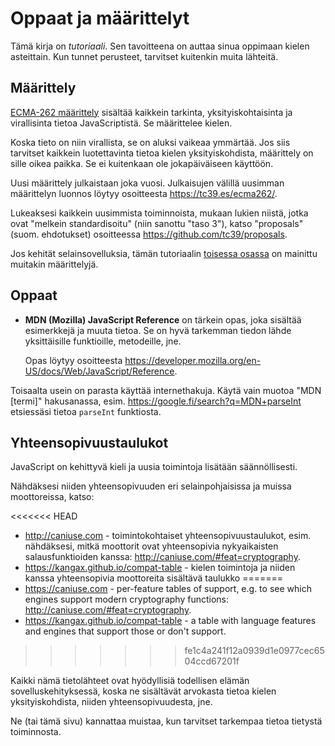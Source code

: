 
# Oppaat ja määrittelyt

Tämä kirja on *tutoriaali*. Sen tavoitteena on auttaa sinua oppimaan kielen asteittain. Kun tunnet perusteet, tarvitset kuitenkin muita lähteitä. 

## Määrittely

[ECMA-262 määrittely](https://www.ecma-international.org/publications/standards/Ecma-262.htm) sisältää kaikkein tarkinta, yksityiskohtaisinta ja virallisinta tietoa JavaScriptistä. Se määrittelee kielen.

Koska tieto on niin virallista, se on aluksi vaikeaa ymmärtää. Jos siis tarvitset kaikkein luotettavinta tietoa kielen yksityiskohdista, määrittely on sille oikea paikka. Se ei kuitenkaan ole jokapäiväiseen käyttöön.

Uusi määrittely julkaistaan joka vuosi. Julkaisujen välillä uusimman määrittelyn luonnos löytyy osoitteesta <https://tc39.es/ecma262/>.

Lukeaksesi kaikkein uusimmista toiminnoista, mukaan lukien niistä, jotka ovat "melkein standardisoitu" (niin sanottu "taso 3"), katso "proposals" (suom. ehdotukset) osoitteessa <https://github.com/tc39/proposals>.

Jos kehität selainsovelluksia, tämän tutoriaalin [toisessa osassa](info:browser-environment) on mainittu muitakin määrittelyjä.

## Oppaat

- **MDN (Mozilla) JavaScript Reference** on tärkein opas, joka sisältää esimerkkejä ja muuta tietoa. Se on hyvä tarkemman tiedon lähde yksittäisille funktioille, metodeille, jne.

    Opas löytyy osoitteesta <https://developer.mozilla.org/en-US/docs/Web/JavaScript/Reference>.

Toisaalta usein on parasta käyttää internethakuja. Käytä vain muotoa "MDN [termi]" hakusanassa, esim. <https://google.fi/search?q=MDN+parseInt> etsiessäsi tietoa `parseInt` funktiosta.

## Yhteensopivuustaulukot

JavaScript on kehittyvä kieli ja uusia toimintoja lisätään säännöllisesti.

Nähdäksesi niiden yhteensopivuuden eri selainpohjaisissa ja muissa moottoreissa, katso:

<<<<<<< HEAD
- <http://caniuse.com> - toimintokohtaiset yhteensopivuustaulukot, esim. nähdäksesi, mitkä moottorit ovat yhteensopivia nykyaikaisten salausfunktioiden kanssa: <http://caniuse.com/#feat=cryptography>.
- <https://kangax.github.io/compat-table> - kielen toimintoja ja niiden kanssa yhteensopivia moottoreita sisältävä taulukko
=======
- <https://caniuse.com> - per-feature tables of support, e.g. to see which engines support modern cryptography functions: <http://caniuse.com/#feat=cryptography>.
- <https://kangax.github.io/compat-table> - a table with language features and engines that support those or don't support.
>>>>>>> fe1c4a241f12a0939d1e0977cec6504ccd67201f

Kaikki nämä tietolähteet ovat hyödyllisiä todellisen elämän sovelluskehityksessä, koska ne sisältävät arvokasta tietoa kielen yksityiskohdista, niiden yhteensopivuudesta, jne.

Ne (tai tämä sivu) kannattaa muistaa, kun tarvitset tarkempaa tietoa tietystä toiminnosta.
